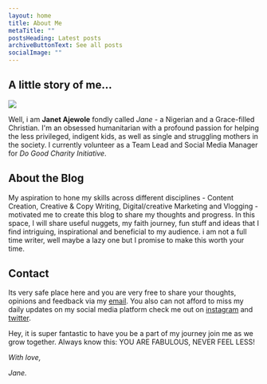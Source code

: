 ```yaml
---
layout: home
title: About Me
metaTitle: ""
postsHeading: Latest posts
archiveButtonText: See all posts
socialImage: ""
---
```

## **A little story of me...**

![](/images/fav.jpg)

Well, i am **Janet Ajewole** fondly called *Jane -* a Nigerian and a Grace-filled Christian. I'm an obsessed humanitarian with a profound passion for helping the less privileged, indigent kids, as well as single and struggling mothers in the society. I currently volunteer as a Team Lead and Social Media Manager for *Do Good Charity Initiative*. 

## **About the Blog**

My aspiration to hone my skills across different disciplines - Content Creation, Creative & Copy Writing, Digital/creative Marketing and Vlogging - motivated me to create this blog to share my thoughts and progress. In this space, I will share useful nuggets, my faith journey, fun stuff and ideas that I find intriguing, inspirational and beneficial to my audience. i am not a full time writer, well maybe a lazy one but I promise to make this worth your time. 

## **Contact**

Its very safe place here and you are very free to share your thoughts, opinions and feedback via my [email](ajewoleglory@gmail.com).  You also can not afford to miss my daily updates on my social media platform check me out on [instagram](https://www.instagram.com/jane_vigour/) and [twitter](https://twitter.com/JaneVigour). 

Hey, it is super fantastic to have you be a part of my journey join me as we grow together. Always know this: YOU ARE FABULOUS, NEVER FEEL LESS! 

*With love,* 

*Jane.*